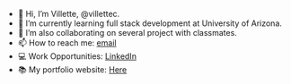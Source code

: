
- 👋 Hi, I’m Villette, @villettec.
- 🌱 I’m currently learning full stack development at University of Arizona.
- 💞️ I’m also collaborating on several project with classmates.
- 📫 How to reach me: [email](villette@live.com)
- 💻 Work Opportunities: [LinkedIn](https://www.linkedin.com/in/villette-comfort-80ab86234/)
- 📚 My portfolio website: [Here](https://villettec.github.io/Villette_Comfort_Portfolio/)
